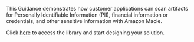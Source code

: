 This Guidance demonstrates how customer applications can scan artifacts for Personally Identifiable Information (PII), financial information or credentials, and other sensitive information with Amazon Macie.

Click [here](https://aws.amazon.com/solutions/guidance/sensitive-information-scanning-with-amazon-macie-on-aws/?did=sl_card&trk=sl_card) to access the library and start designing your solution.